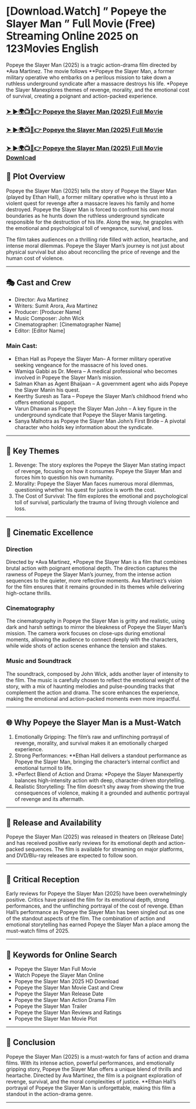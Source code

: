 # [𝖣𝗈𝗐𝗇𝗅𝗈𝖺𝖽.𝖶𝖺𝗍𝖼𝗁] ” Popeye the Slayer Man ” 𝖥𝗎𝗅𝗅 𝖬𝗈𝗏𝗂𝖾 (𝖥𝗋𝖾𝖾) 𝖲𝗍𝗋𝖾𝖺𝗆𝗂𝗇𝗀 𝖮𝗇𝗅𝗂𝗇𝖾 2025 𝗈𝗇 123𝖬𝗈𝗏𝗂𝖾𝗌 𝖤𝗇𝗀𝗅𝗂𝗌𝗁

Popeye the Slayer Man (2025) is a tragic action-drama film directed by *Ava Martinez. The movie follows **Popeye the Slayer Man, a former military operative who embarks on a perilous mission to take down a ruthless underground syndicate after a massacre destroys his life. *Popeye the Slayer Manexplores themes of revenge, morality, and the emotional cost of survival, creating a poignant and action-packed experience.

### [➤ ►🌍📺📱👉   Popeye the Slayer Man (2025) F𝚞ll Mo𝚟ie](https://qimovies.com/en/movie/1388366/popeye-the-slayer-man)

### [➤ ►🌍📺📱👉   Popeye the Slayer Man (2025) F𝚞ll Mo𝚟ie](https://qimovies.com/en/movie/1388366/popeye-the-slayer-man)

### [➤ ►🌍📺📱👉   Popeye the Slayer Man (2025) F𝚞ll Mo𝚟ie Downl𝚘ad](https://qimovies.com/en/movie/1388366/popeye-the-slayer-man)

## 📖 Plot Overview

Popeye the Slayer Man (2025) tells the story of Popeye the Slayer Man (played by Ethan Hall), a former military operative who is thrust into a violent quest for revenge after a massacre leaves his family and home destroyed. Popeye the Slayer Man is forced to confront his own moral boundaries as he hunts down the ruthless underground syndicate responsible for the destruction of his life. Along the way, he grapples with the emotional and psychological toll of vengeance, survival, and loss.

The film takes audiences on a thrilling ride filled with action, heartache, and intense moral dilemmas. Popeye the Slayer Man’s journey is not just about physical survival but also about reconciling the price of revenge and the human cost of violence.

---

## 🎭 Cast and Crew

- Director: Ava Martinez  
- Writers: Sumit Arora, Ava Martinez  
- Producer: [Producer Name]  
- Music Composer: John Wick  
- Cinematographer: [Cinematographer Name]  
- Editor: [Editor Name]  

### Main Cast:

- Ethan Hall as Popeye the Slayer Man– A former military operative seeking vengeance for the massacre of his loved ones.  
- Wamiqa Gabbi as Dr. Meera – A medical professional who becomes involved in Popeye the Slayer Man’s mission.  
- Salman Khan as Agent Bhaijaan – A government agent who aids Popeye the Slayer Manin his quest.  
- Keerthy Suresh as Tara – Popeye the Slayer Man’s childhood friend who offers emotional support.  
- Varun Dhawan as Popeye the Slayer Man John – A key figure in the underground syndicate that Popeye the Slayer Manis targeting.  
- Sanya Malhotra as Popeye the Slayer Man John’s First Bride – A pivotal character who holds key information about the syndicate.

---

## 🌟 Key Themes

1. Revenge: The story explores the Popeye the Slayer Man stating impact of revenge, focusing on how it consumes Popeye the Slayer Man and forces him to question his own humanity.  
2. Morality: Popeye the Slayer Man faces numerous moral dilemmas, questioning whether his quest for justice is worth the cost.  
3. The Cost of Survival: The film explores the emotional and psychological toll of survival, particularly the trauma of living through violence and loss.

---

## 🎥 Cinematic Excellence

### Direction  
Directed by *Ava Martinez, *Popeye the Slayer Man is a film that combines brutal action with poignant emotional depth. The direction captures the rawness of Popeye the Slayer Man’s journey, from the intense action sequences to the quieter, more reflective moments. Ava Martinez’s vision for the film ensures that it remains grounded in its themes while delivering high-octane thrills.

### Cinematography  
The cinematography in Popeye the Slayer Man is gritty and realistic, using dark and harsh settings to mirror the bleakness of Popeye the Slayer Man’s mission. The camera work focuses on close-ups during emotional moments, allowing the audience to connect deeply with the characters, while wide shots of action scenes enhance the tension and stakes.

### Music and Soundtrack  
The soundtrack, composed by John Wick, adds another layer of intensity to the film. The music is carefully chosen to reflect the emotional weight of the story, with a mix of haunting melodies and pulse-pounding tracks that complement the action and drama. The score enhances the experience, making the emotional and action-packed moments even more impactful.

---

## 🌐 Why Popeye the Slayer Man is a Must-Watch

1. Emotionally Gripping: The film’s raw and unflinching portrayal of revenge, morality, and survival makes it an emotionally charged experience.  
2. Strong Performances: **Ethan Hall delivers a standout performance as Popeye the Slayer Man, bringing the character’s internal conflict and emotional turmoil to life.  
3. *Perfect Blend of Action and Drama: *Popeye the Slayer Manexpertly balances high-intensity action with deep, character-driven storytelling.  
4. Realistic Storytelling: The film doesn’t shy away from showing the true consequences of violence, making it a grounded and authentic portrayal of revenge and its aftermath.

---

## 📅 Release and Availability

Popeye the Slayer Man (2025) was released in theaters on [Release Date] and has received positive early reviews for its emotional depth and action-packed sequences. The film is available for streaming on major platforms, and DVD/Blu-ray releases are expected to follow soon.

---

## 📝 Critical Reception

Early reviews for Popeye the Slayer Man (2025) have been overwhelmingly positive. Critics have praised the film for its emotional depth, strong performances, and the unflinching portrayal of the cost of revenge. Ethan Hall’s performance as Popeye the Slayer Man has been singled out as one of the standout aspects of the film. The combination of action and emotional storytelling has earned Popeye the Slayer Man a place among the must-watch films of 2025.

---

## 🔑 Keywords for Online Search

- Popeye the Slayer Man Full Movie  
- Watch Popeye the Slayer Man Online  
- Popeye the Slayer Man 2025 HD Download  
- Popeye the Slayer Man Movie Cast and Crew  
- Popeye the Slayer Man Release Date  
- Popeye the Slayer Man Action Drama Film  
- Popeye the Slayer Man Trailer  
- Popeye the Slayer Man Reviews and Ratings  
- Popeye the Slayer Man Movie Plot  

---

## 📢 Conclusion

Popeye the Slayer Man (2025) is a must-watch for fans of action and drama films. With its intense action, powerful performances, and emotionally gripping story, Popeye the Slayer Man offers a unique blend of thrills and heartache. Directed by Ava Martinez, the film is a poignant exploration of revenge, survival, and the moral complexities of justice. **Ethan Hall’s portrayal of Popeye the Slayer Man is unforgettable, making this film a standout in the action-drama genre.

---
